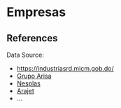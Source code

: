 # Empresas

## References

Data Source:
- https://industriasrd.micm.gob.do/
- [Grupo Arisa](https://www.grupoabrisa.com/)
- [Nesplas](https://nesplas.com/)
- [Arajet](https://en.wikipedia.org/wiki/Arajet)
- ...
